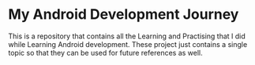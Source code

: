 # My Android Development Journey

This is a repository that contains all the Learning and Practising that I did while Learning Android development. These project just contains a single topic so that they can be used for future references as well.
